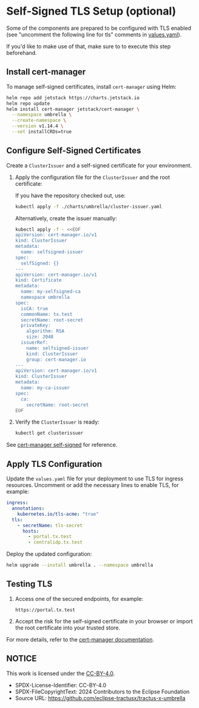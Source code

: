 # Self-Signed TLS Setup (optional)

Some of the components are prepared to be configured with TLS enabled (see "uncomment the following line for tls" comments in [values.yaml](/charts/umbrella/values.yaml)).

If you'd like to make use of that, make sure to to execute this step beforehand.

## Install cert-manager

To manage self-signed certificates, install `cert-manager` using Helm:

```bash
helm repo add jetstack https://charts.jetstack.io
helm repo update
helm install cert-manager jetstack/cert-manager \
  --namespace umbrella \
  --create-namespace \
  --version v1.14.4 \
  --set installCRDs=true
```

## Configure Self-Signed Certificates

Create a `ClusterIssuer` and a self-signed certificate for your environment.

1. Apply the configuration file for the `ClusterIssuer` and the root certificate:

   If you have the repository checked out, use:

   ```bash
   kubectl apply -f ./charts/umbrella/cluster-issuer.yaml
   ```

   Alternatively, create the issuer manually:

   ```bash
   kubectl apply -f - <<EOF
   apiVersion: cert-manager.io/v1
   kind: ClusterIssuer
   metadata:
     name: selfsigned-issuer
   spec:
     selfSigned: {}
   ---
   apiVersion: cert-manager.io/v1
   kind: Certificate
   metadata:
     name: my-selfsigned-ca
     namespace umbrella
   spec:
     isCA: true
     commonName: tx.test
     secretName: root-secret
     privateKey:
       algorithm: RSA
       size: 2048
     issuerRef:
       name: selfsigned-issuer
       kind: ClusterIssuer
       group: cert-manager.io
   ---
   apiVersion: cert-manager.io/v1
   kind: ClusterIssuer
   metadata:
     name: my-ca-issuer
   spec:
     ca:
       secretName: root-secret
   EOF
   ```

2. Verify the `ClusterIssuer` is ready:

   ```bash
   kubectl get clusterissuer
   ```

See [cert-manager self-signed](https://cert-manager.io/docs/configuration/selfsigned) for reference.

## Apply TLS Configuration

Update the `values.yaml` file for your deployment to use TLS for ingress resources. Uncomment or add the necessary lines to enable TLS, for example:

```yaml
ingress:
  annotations:
    kubernetes.io/tls-acme: "true"
  tls:
    - secretName: tls-secret
      hosts:
        - portal.tx.test
        - centralidp.tx.test
```

Deploy the updated configuration:

```bash
helm upgrade --install umbrella . --namespace umbrella
```

## Testing TLS

1. Access one of the secured endpoints, for example:

   ```
   https://portal.tx.test
   ```

2. Accept the risk for the self-signed certificate in your browser or import the root certificate into your trusted store.

For more details, refer to the [cert-manager documentation](https://cert-manager.io/docs/configuration/selfsigned).

## NOTICE

This work is licensed under the [CC-BY-4.0](https://creativecommons.org/licenses/by/4.0/legalcode).

* SPDX-License-Identifier: CC-BY-4.0
* SPDX-FileCopyrightText: 2024 Contributors to the Eclipse Foundation
* Source URL: <https://github.com/eclipse-tractusx/tractus-x-umbrella>
